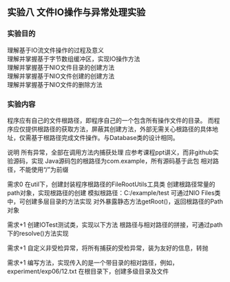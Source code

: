 ## 实验八 文件IO操作与异常处理实验
### 实验目的
理解基于IO流文件操作的过程及意义  
理解并掌握基于字节数组缓冲区，实现IO操作方法  
理解并掌握基于NIO文件目录的创建方法  
理解并掌握基于NIO文件创建的创建方法  
理解并掌握基于NIO文件的删除方法  


### 实验内容
程序应有自己的文件根路径，即程序自己的一个包含所有操作文件的目录。
而程序应仅提供根路径的获取方法，屏蔽其创建方法，外部无需关心根路径的具体地址，仅需基于根路径完成文件操作。与Database类的设计相同。

说明
所有异常，全部在调用方法内捕获处理
应参考课程ppt讲义，而非github实验源码，实现
Java源码包的根路径为com.example，所有源码基于此包
相对路径，不能使用“/”为前缀

需求0
在util下，创建封装程序根路径的FileRootUtils工具类
创建根路径常量的path对象，实现根路径的创建
模拟根路径：C:/example/test
可通过NIO Files类中，可创建多层目录的方法实现
对外暴露静态方法getRoot()，返回根路径的Path对象

需求+1
创建IOTest测试类，实现以下方法
根路径与相对路径的拼接，可通过path下的resolve()方法实现


需求+1
自定义非受检异常，将所有捕获的受检异常，装为友好的信息，转抛

需求+1
编写方法，实现传入的是一个带目录的相对路径，例如，experiment/exp06/12.txt
在根目录下，创建多级目录及文件

